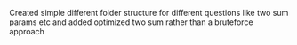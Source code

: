 Created simple different folder structure for different questions like two sum params etc and added optimized two sum rather than a bruteforce approach
